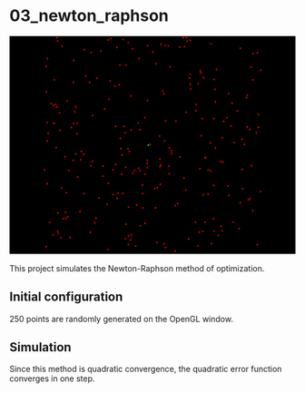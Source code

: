 # 03_newton_raphson

<img src="thumbnail.png">

This project simulates the Newton-Raphson method of optimization.  
  
## Initial configuration  
250 points are randomly generated on the OpenGL window.  
  
## Simulation  
Since this method is quadratic convergence, the quadratic error function converges in one step.  
